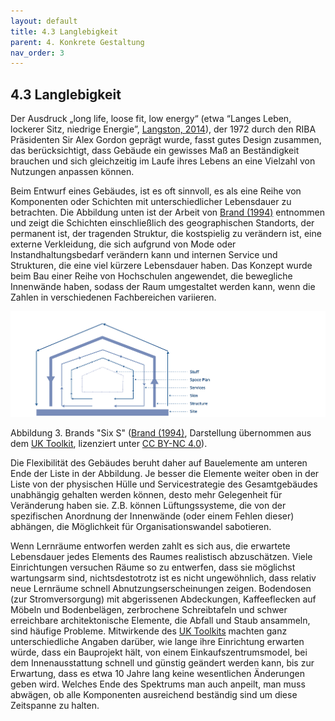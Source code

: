 ```yaml
---
layout: default
title: 4.3 Langlebigkeit
parent: 4. Konkrete Gestaltung
nav_order: 3
---
```


## 4.3 Langlebigkeit 

Der Ausdruck „long life, loose fit, low energy“ (etwa “Langes Leben,
lockerer Sitz, niedrige Energie”, [Langston, 2014](../Referenzen.md)), der 1972 durch den
RIBA Präsidenten Sir Alex Gordon geprägt wurde, fasst gutes Design
zusammen, das berücksichtigt, dass Gebäude ein gewisses Maß an
Beständigkeit brauchen und sich gleichzeitig im Laufe ihres Lebens an
eine Vielzahl von Nutzungen anpassen können.

Beim Entwurf eines Gebäudes, ist es oft sinnvoll, es als eine Reihe von
Komponenten oder Schichten mit unterschiedlicher Lebensdauer zu
betrachten. Die Abbildung unten ist der Arbeit von [Brand (1994)](../Referenzen.md)
entnommen und zeigt die Schichten einschließlich des geographischen
Standorts, der permanent ist, der tragenden Struktur, die kostspielig zu
verändern ist, eine externe Verkleidung, die sich aufgrund von Mode oder
Instandhaltungsbedarf verändern kann und internen Service und
Strukturen, die eine viel kürzere Lebensdauer haben. Das Konzept wurde
beim Bau einer Reihe von Hochschulen angewendet, die bewegliche
Innenwände haben, sodass der Raum umgestaltet werden kann, wenn die
Zahlen in verschiedenen Fachbereichen variieren.

![Abbildung 3](../0_Abbildungen/04-03_Brands_sechs_S.png)

Abbildung 3. Brands "Six S" ([Brand (1994)](../Referenzen.md), Darstellung übernommen aus dem [UK Toolkit](../Referenzen.md), lizenziert unter [CC BY-NC 4.0](https://creativecommons.org/licenses/by-nc/4.0/deed.de)).

Die Flexibilität des Gebäudes beruht daher auf Bauelemente am unteren
Ende der Liste in der Abbildung. Je besser die Elemente weiter oben in
der Liste von der physischen Hülle und Servicestrategie des
Gesamtgebäudes unabhängig gehalten werden können, desto mehr Gelegenheit
für Veränderung haben sie. Z.B. können Lüftungssysteme, die von der
spezifischen Anordnung der Innenwände (oder einem Fehlen dieser)
abhängen, die Möglichkeit für Organisationswandel sabotieren.

Wenn Lernräume entworfen werden zahlt es sich aus, die erwartete
Lebensdauer jedes Elements des Raumes realistisch abzuschätzen. Viele
Einrichtungen versuchen Räume so zu entwerfen, dass sie möglichst
wartungsarm sind, nichtsdestotrotz ist es nicht ungewöhnlich, dass
relativ neue Lernräume schnell Abnutzungserscheinungen zeigen.
Bodendosen (zur Stromversorgung) mit abgerissenen Abdeckungen,
Kaffeeflecken auf Möbeln und Bodenbelägen, zerbrochene Schreibtafeln und
schwer erreichbare architektonische Elemente, die Abfall und Staub
ansammeln, sind häufige Probleme. Mitwirkende des [UK Toolkits](../Referenzen.md) machten
ganz unterschiedliche Angaben darüber, wie lange ihre Einrichtung
erwarten würde, dass ein Bauprojekt hält, von einem
Einkaufszentrumsmodel, bei dem Innenausstattung schnell und günstig
geändert werden kann, bis zur Erwartung, dass es etwa 10 Jahre lang
keine wesentlichen Änderungen geben wird. Welches Ende des Spektrums man
auch anpeilt, man muss abwägen, ob alle Komponenten ausreichend
beständig sind um diese Zeitspanne zu halten.
